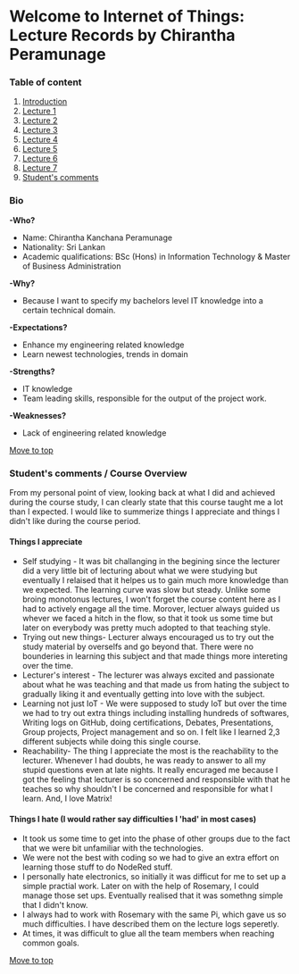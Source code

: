 <a name= "top"></a>

# Welcome to Internet of Things: Lecture Records by Chirantha Peramunage

### Table of content

1. [Introduction](#Introduction)
2. [Lecture 1](https://github.com/AnastasiiaMishchenko/Internationals/blob/master/Chirantha%20Peramunage-_/IoT%20Lecture%20Logs/lecture1.md)
3. [Lecture 2](https://github.com/AnastasiiaMishchenko/Internationals/blob/master/Chirantha%20Peramunage-_/IoT%20Lecture%20Logs/lecture2.md) 
4. [Lecture 3](https://github.com/AnastasiiaMishchenko/Internationals/blob/master/Chirantha%20Peramunage-_/IoT%20Lecture%20Logs/lecture3.md)
5. [Lecture 4](https://github.com/AnastasiiaMishchenko/Internationals/blob/master/Chirantha%20Peramunage-_/IoT%20Lecture%20Logs/lecture4.md)
6. [Lecture 5](https://github.com/AnastasiiaMishchenko/Internationals/blob/master/Chirantha%20Peramunage-_/IoT%20Lecture%20Logs/lecture5.md)
7. [Lecture 6](https://github.com/AnastasiiaMishchenko/Internationals/blob/master/Chirantha%20Peramunage-_/IoT%20Lecture%20Logs/lecture6.md)
8. [Lecture 7](https://github.com/AnastasiiaMishchenko/Internationals/blob/master/Chirantha%20Peramunage-_/IoT%20Lecture%20Logs/lecture7.md)
9. [Student's comments](#overview)



### Bio <a name= "Introduction"></a>


**-Who?**
* Name: Chirantha Kanchana Peramunage
* Nationality: Sri Lankan 
* Academic qualifications: BSc (Hons) in Information Technology & Master of Business Administration 

**-Why?** 
* Because I want to specify my bachelors level IT knowledge into a certain technical domain.

**-Expectations?**
* Enhance my engineering related knowledge 
* Learn newest technologies, trends in domain 

**-Strengths?**
* IT knowledge 
* Team leading skills, responsible for the output of the project work. 

**-Weaknesses?**
* Lack of engineering related knowledge

[Move to top](#top)

### Student's comments / Course Overview <a name= "overview"></a>

From my personal point of view, looking back at what I did and achieved during the course study, I can clearly state that this course taught me a lot than I expected. 
I would like to summerize things I appreciate and things I didn't like during the course period. 

#### Things I appreciate
* Self studying - It was bit challanging in the begining since the lecturer did a very little bit of lecturing about what we were studying but eventually I relaised that it helpes us to gain much more knowledge than we expected. The learning curve was slow but steady. Unlike some broing monotonus lectures, I won't forget the course content here as I had to actively engage all the time. Morover, lectuer always guided us whever we faced a hitch in the flow, so that it took us some time but later on everybody was pretty much adopted to that teaching style.
* Trying out new things- Lecturer always encouraged us to try out the study material by overselfs and go beyond that. There were no bounderies in learning this subject and that made things more intereting over the time.
* Lecturer's interest - The lecturer was always excited and passionate about what he was teaching and that made us from hating the subject to gradually liking it and eventually getting into love with the subject.
* Learning not just IoT - We were supposed to study IoT but over the time we had to try out extra things including installing hundreds of softwares, Writing logs on GitHub, doing certifications, Debates, Presentations, Group projects, Project management and so on. I felt like I learned 2,3 different subjects while doing this single course. 
* Reachability- The thing I appreciate the most is the reachability to the lecturer. Whenever I had doubts, he was ready to answer to all my stupid questions even at late nights. It really encuraged me because I got the feeling that lecturer is so concerned and responsible with that he teaches so why shouldn't I be concerned and responsible for what I learn. And, I love Matrix!

#### Things I hate (I would rather say difficulties I 'had' in most cases)
* It took us some time to get into the phase of other groups due to the fact that we were bit unfamiliar with the technologies. 
* We were not the best with coding so we had to give an extra effort on learning those stuff to do NodeRed stuff.
* I personally hate electronics, so initially it was difficut for me to set up a simple practial work. Later on with the help of Rosemary, I could manage those set ups. Eventually realised that it was somethng simple that I didn't know. 
* I always had to work with Rosemary with the same Pi, which gave us so much difficulties. I have described them on the lecture logs seperetly.
* At times, it was difficult to glue all the team members when reaching common goals. 

[Move to top](#top)
